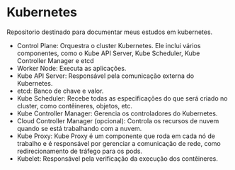 # Kubernetes

Repositorio destinado para documentar meus estudos em kubernetes.

- Control Plane: Orquestra o cluster Kubernetes. Ele inclui vários componentes, como o Kube API Server, Kube Scheduler, Kube Controller Manager e etcd
- Worker Node: Executa as aplicações.
- Kube API Server: Responsável pela comunicação externa do Kubernetes.
- etcd: Banco de chave e valor.
- Kube Scheduler: Recebe todas as especificações do que será criado no cluster, como contêineres, objetos, etc.
- Kube Controller Manager: Gerencia os controladores do Kubernetes.
- Cloud Controller Manager (opcional): Controla os recursos de nuvem quando se está trabalhando com a nuvem.
- Kube Proxy: Kube Proxy é um componente que roda em cada nó de trabalho e é responsável por gerenciar a comunicação de rede, como redirecionamento de tráfego para os pods.
- Kubelet: Responsável pela verificação da execução dos contêineres.
